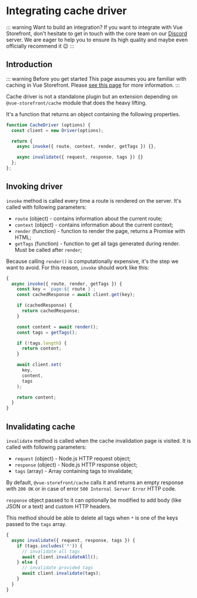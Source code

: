 # Integrating cache driver

::: warning Want to build an integration?
If you want to integrate with Vue Storefront, don't hesitate to get in touch with the core team on our [Discord](https://discord.vuestorefront.io/) server. We are eager to help you to ensure its high quality and maybe even officially recommend it 😉
:::

## Introduction

::: warning Before you get started
This page assumes you are familiar with caching in Vue Storefront. Please [see this page](../performance/ssr-cache.md) for more information.
:::

Cache driver is not a standalone plugin but an extension depending on `@vue-storefront/cache` module that does the heavy lifting.

It's a function that returns an object containing the following properties.

```javascript
function CacheDriver (options) {
  const client = new Driver(options);

  return {
    async invoke({ route, context, render, getTags }) {},

    async invalidate({ request, response, tags }) {}
  };
};
```

## Invoking driver

`invoke` method is called every time a route is rendered on the server. It's called with following parameters:

* `route` (object) - contains information about the current route;
* `context` (object) - contains information about the current context;
* `render` (function) - function to render the page, returns a Promise with HTML;
* `getTags` (function) - function to get all tags generated during render. Must be called after `render`;

Because calling `render()` is computationally expensive, it's the step we want to avoid. For this reason, `invoke` should work like this:

```javascript
{
  async invoke({ route, render, getTags }) {
    const key = `page:${ route }`;
    const cachedResponse = await client.get(key);

    if (cachedResponse) {
      return cachedResponse;
    }

    const content = await render();
    const tags = getTags();

    if (!tags.length) {
      return content;
    }

    await client.set(
      key,
      content,
      tags
    );

    return content;
  }
}
```

## Invalidating cache

`invalidate` method is called when the cache invalidation page is visited. It is called with following parameters:

* `request` (object) - Node.js HTTP request object;
* `response` (object) - Node.js HTTP response object;
* `tags` (array) - Array containing tags to invalidate;

By default, `@vue-storefront/cache` calls it and returns an empty response with `200 OK` or in case of error `500 Internal Server Error` HTTP code.

`response` object passed to it can optionally be modified to add body (like JSON or a text) and custom HTTP headers.

This method should be able to delete all tags when `*` is one of the keys passed to the `tags` array.

```javascript
{
  async invalidate({ request, response, tags }) {
    if (tags.includes('*')) {
      // invalidate all tags
      await client.invalidateAll();
    } else {
      // invalidate provided tags
      await client.invalidate(tags);
    }
  }
}
```
